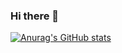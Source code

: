 ### Hi there 👋
[![Anurag's GitHub stats](https://github-readme-stats.vercel.app/api?username=AadishSaini)](https://github.com/anuraghazra/github-readme-stats)

<!--
**AadishSaini/AadishSaini** is a ✨ _special_ ✨ repository because its `README.md` (this file) appears on your GitHub profile.

Here are some ideas to get you started:

- 🔭 I’m currently working on ...
- 🌱 I’m currently learning ...
- 👯 I’m looking to collaborate on ...
- 🤔 I’m looking for help with ...
- 💬 Ask me about ...
- 📫 How to reach me: ...
- 😄 Pronouns: ...
- ⚡ Fun fact: ...
-->
